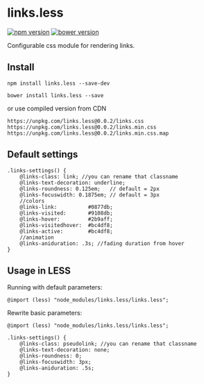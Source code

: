 # links.less

[![npm version](https://badge.fury.io/js/links.less.svg)](https://badge.fury.io/js/links.less) [![bower version](https://badge.fury.io/bo/links.less.svg)](https://badge.fury.io/bo/links.less)

Configurable css module for rendering links.

## Install

`npm install links.less --save-dev`

`bower install links.less --save`

or use compiled version from CDN

`https://unpkg.com/links.less@0.0.2/links.css`  
`https://unpkg.com/links.less@0.0.2/links.min.css`  
`https://unpkg.com/links.less@0.0.2/links.min.css.map`

## Default settings

```less
.links-settings() {
    @links-class: link; //you can rename that classname
    @links-text-decoration: underline;
    @links-roundness: 0.125em;   // default = 2px
    @links-focuswidth: 0.1875em; // default = 3px
    //colors
    @links-link:          #0877db;
    @links-visited:       #9108db;
    @links-hover:         #2b9aff;
    @links-visitedhover:  #bc4df8;
    @links-active:        #bc4df8;
    //animation
    @links-aniduration: .3s; //fading duration from hover
}
```

## Usage in LESS

Running with default parameters:

```less
@import (less) "node_modules/links.less/links.less";
```

Rewrite basic parameters:

```less
@import (less) "node_modules/links.less/links.less";

.links-settings() {
    @links-class: pseudolink; //you can rename that classname
    @links-text-decoration: none;
    @links-roundness: 0;
    @links-focuswidth: 3px;
    @links-aniduration: .5s;
}
```

